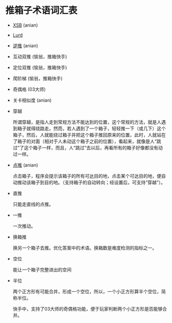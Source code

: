 # 推箱子术语词汇表

- [XSB](XSB格式.md) (anian)

- [Lurd](Lurd.md)

- [逆推](逆推.md) (anian)

- 互动双推 (愉翁，推箱快手)
- 定位双推 (愉翁，推箱快手)
- 爬阶梯 (愉翁，推箱快手)
- 奇偶格 (03大师)
- 关卡相似度 (anian)

- 穿越

  所谓穿越，是指人走到常规方法不能达到的位置，这个常规的方法，就是人遇到箱子就得绕路走。然而，若人遇到了一个箱子，轻轻推一下（或几下）这个箱子，然后，人就能绕过箱子并把这个箱子推回原来的位置，此时，人就站在了箱子的对面（相对于人未动这个箱子之前的位置），看起来，就像是人“跳过”了这个箱子一样，而且，人“跳过”去以后，再看所有的箱子好像都没有动过一样。

- [点推](点推.md) (anian)

  点击箱子，程序会提示该箱子的所有可达目的地，点击某个可达目的地，便自动推动该箱子到目的地。（支持箱子的自动转向；经设置后，可支持“穿越”）。

- 直推

  只能走直线的点推。

- 一推

  一次推动。

- 换箱推

  换另一个箱子去推。优化答案中的术语。换箱数是难度检测的指标之一。

- 空位

  能让一个箱子完整进出的空间

- 半位

  两个正方形有可能合并，形成一个空位，所以，一个小正方形算半个空位，简称半位。

  快手中，支持了03大师的奇偶格功能，便于玩家判断两个小正方形是否能够合并。
